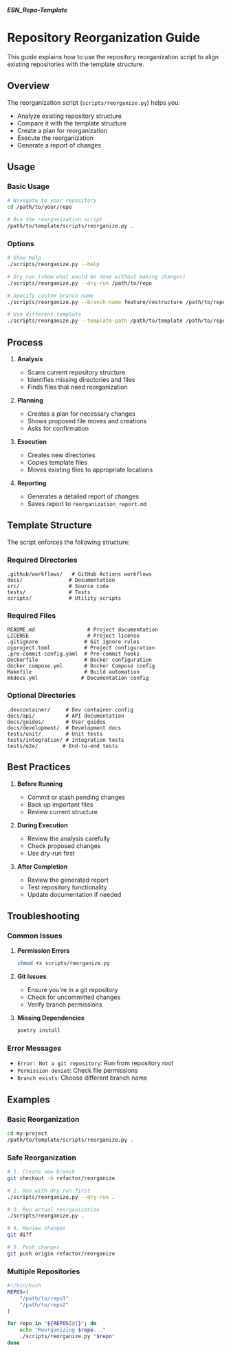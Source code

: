 _**ESN_Repo-Template**_
# Repository Reorganization Guide

This guide explains how to use the repository reorganization script to align existing repositories with the template structure.

## Overview

The reorganization script (`scripts/reorganize.py`) helps you:

- Analyze existing repository structure
- Compare it with the template structure
- Create a plan for reorganization
- Execute the reorganization
- Generate a report of changes

## Usage

### Basic Usage

```bash
# Navigate to your repository
cd /path/to/your/repo

# Run the reorganization script
/path/to/template/scripts/reorganize.py .
```

### Options

```bash
# Show help
./scripts/reorganize.py --help

# Dry run (show what would be done without making changes)
./scripts/reorganize.py --dry-run /path/to/repo

# Specify custom branch name
./scripts/reorganize.py --branch-name feature/restructure /path/to/repo

# Use different template
./scripts/reorganize.py --template-path /path/to/template /path/to/repo
```

## Process

1. **Analysis**
   - Scans current repository structure
   - Identifies missing directories and files
   - Finds files that need reorganization

2. **Planning**
   - Creates a plan for necessary changes
   - Shows proposed file moves and creations
   - Asks for confirmation

3. **Execution**
   - Creates new directories
   - Copies template files
   - Moves existing files to appropriate locations

4. **Reporting**
   - Generates a detailed report of changes
   - Saves report to `reorganization_report.md`

## Template Structure

The script enforces the following structure:

### Required Directories
```
.github/workflows/   # GitHub Actions workflows
docs/               # Documentation
src/                # Source code
tests/              # Tests
scripts/            # Utility scripts
```

### Required Files
```
README.md                 # Project documentation
LICENSE                   # Project license
.gitignore               # Git ignore rules
pyproject.toml           # Project configuration
.pre-commit-config.yaml  # Pre-commit hooks
Dockerfile               # Docker configuration
docker compose.yml       # Docker Compose config
Makefile                 # Build automation
mkdocs.yml              # Documentation config
```

### Optional Directories
```
.devcontainer/     # Dev container config
docs/api/          # API documentation
docs/guides/       # User guides
docs/development/  # Development docs
tests/unit/        # Unit tests
tests/integration/ # Integration tests
tests/e2e/        # End-to-end tests
```

## Best Practices

1. **Before Running**
   - Commit or stash pending changes
   - Back up important files
   - Review current structure

2. **During Execution**
   - Review the analysis carefully
   - Check proposed changes
   - Use dry-run first

3. **After Completion**
   - Review the generated report
   - Test repository functionality
   - Update documentation if needed

## Troubleshooting

### Common Issues

1. **Permission Errors**
   ```bash
   chmod +x scripts/reorganize.py
   ```

2. **Git Issues**
   - Ensure you're in a git repository
   - Check for uncommitted changes
   - Verify branch permissions

3. **Missing Dependencies**
   ```bash
   poetry install
   ```

### Error Messages

- `Error: Not a git repository`: Run from repository root
- `Permission denied`: Check file permissions
- `Branch exists`: Choose different branch name

## Examples

### Basic Reorganization

```bash
cd my-project
/path/to/template/scripts/reorganize.py .
```

### Safe Reorganization

```bash
# 1. Create new branch
git checkout -b refactor/reorganize

# 2. Run with dry-run first
./scripts/reorganize.py --dry-run .

# 3. Run actual reorganization
./scripts/reorganize.py .

# 4. Review changes
git diff

# 5. Push changes
git push origin refactor/reorganize
```

### Multiple Repositories

```bash
#!/bin/bash
REPOS=(
    "/path/to/repo1"
    "/path/to/repo2"
)

for repo in "${REPOS[@]}"; do
    echo "Reorganizing $repo..."
    ./scripts/reorganize.py "$repo"
done
```